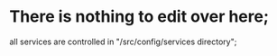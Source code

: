 # There is nothing to edit over here;
all services are controlled in "/src/config/services directory";

